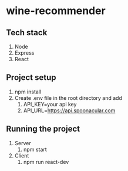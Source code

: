# wine-recommender

## Tech stack
1. Node
2. Express
3. React

## Project setup
1. npm install
2. Create .env file in the root directory and add
    1. API_KEY=your api key
    2. API_URL=https://api.spoonacular.com

## Running the project 
1. Server
    1. npm start
2. Client
    1. npm run react-dev